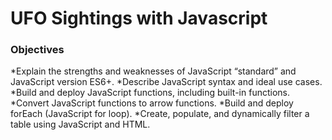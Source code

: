 # UFO Sightings with Javascript

### Objectives
*Explain the strengths and weaknesses of JavaScript “standard” and JavaScript version ES6+. 
*Describe JavaScript syntax and ideal use cases. 
*Build and deploy JavaScript functions, including built-in functions. 
*Convert JavaScript functions to arrow functions. 
*Build and deploy forEach (JavaScript for loop). 
*Create, populate, and dynamically filter a table using JavaScript and HTML.

